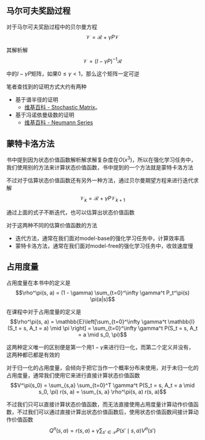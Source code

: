 ## 马尔可夫奖励过程

对于马尔可夫奖励过程中的贝尔曼方程$$\mathcal{V} = \mathcal{R} + \gamma P \mathcal{V}$$

其解析解$$\mathcal{V} = (I - \gamma P)^{-1} \mathcal{R}$$

中的$I - \gamma P$矩阵，如果$0 \le \gamma < 1$，那么这个矩阵一定可逆

笔者查找到的证明方式大约有两种

- 基于谱半径的证明
  - [维基百科 - Stochastic Matrix](https://en.wikipedia.org/wiki/Stochastic_matrix#Spectral_radius)。
- 基于冯诺依曼级数的证明
  - [维基百科 - Neumann Series](https://en.wikipedia.org/wiki/Neumann_series#Matrix_case)

## 蒙特卡洛方法

书中提到因为状态价值函数解析解求解复杂度在$O(x^3)$，所以在强化学习任务中，我们使用别的方法来计算状态价值函数，书中提到的一个方法就是蒙特卡洛方法

不过对于估算状态价值函数还有另外一种方法，通过贝尔曼期望方程来进行迭代求解$$\mathcal{V}_{k} = \mathcal{R} + \gamma P \mathcal{V}_{k+1}$$

通过上面的式子不断迭代，也可以估算出状态价值函数

对于这两种不同的估算价值函数的方法

- 迭代方法，通常在我们面对model-base的强化学习任务中，计算效率高
- 蒙特卡洛方法，通常在我们面对model-free的强化学习任务中，收敛速度慢

## 占用度量

占用度量在本书中的定义是$$\rho^\pi(s, a) = (1 - \gamma) \sum_{t=0}^\infty \gamma^t P_t^\pi(s) \pi(a|s)$$

在课程中对于占用度量的定义是$$\rho^\pi(s, a) = \mathbb{E}\left[\sum_{t=0}^\infty \gamma^t \mathbb{I}(S_t = s, A_t = a) \mid \pi \right] = \sum_{t=0}^\infty \gamma^t P(S_t = s, A_t = a \mid s_0, \pi)$$

这两种定义唯一的区别便是第一个用$1 - \gamma$来进行归一化，而第二个定义并没有，这两种都已都是有效的

对于归一化的占用度量，会倾向于把它当作一个概率分布来使用，对于未归一化的占用度量，通常我们使用它来进行直接计算状态价值函数$$V^\pi(s_0) = \sum_{s,a} \sum_{t=0}^T \gamma^t P(S_t = s, A_t = a \mid s_0, \pi) r(s, a) = \sum_{s, a} \rho^\pi(s, a) r(s, a)$$

不过我们只可以直接计算状态价值函数，而无法直接使用占用度量计算动作价值函数，不过我们可以通过直接计算出状态价值函数后，使用状态价值函数间接计算动作价值函数$$Q^\pi(s, a) = r(s, a) + \gamma \sum_{s' \in \mathcal{S}} P(s' \mid s, a) V^\pi(s')$$


